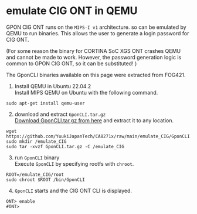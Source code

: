 # emulate CIG ONT in QEMU

GPON CIG ONT runs on the `MIPS-I v1` architecture. so can be emulated by QEMU to run binaries.
This allows the user to generate a login password for CIG ONT.

(For some reason the binary for CORTINA SoC XGS ONT crashes QEMU and cannot be made to work.
However, the password generation logic is common to GPON CIG ONT, so it can be substituted! )

The GponCLI binaries available on this page were extracted from FOG421.

1. Install QEMU in Ubuntu 22.04.2<br>
Install MIPS QEMU on Ubuntu with the following command.
```
sudo apt-get install qemu-user
```

2. download and extract `GponCLI.tar.gz`<br>
[Download GponCLI.tar.gz from here](/emulate_CIG/GponCLI.tar.gz) and extract it to any location.
```
wget https://github.com/YuukiJapanTech/CA8271x/raw/main/emulate_CIG/GponCLI.tar.gz
sudo mkdir /emulate_CIG
sudo tar -xvzf GponCLI.tar.gz -C /emulate_CIG
```


3. run `GponCLI` binary<br>
Execute `GponCLI` by specifying rootfs with `chroot`.
```
ROOT=/emulate_CIG/root
sudo chroot $ROOT /bin/GponCLI
```

4. `GponCLI` starts and the CIG ONT CLI is displayed.
```
ONT> enable
#ONT>
```
